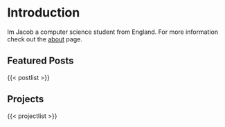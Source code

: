 
# Introduction
Im Jacob a computer science student from England.
For more information check out the [about](about) page.

## Featured Posts
{{< postlist >}}
## Projects
{{< projectlist >}}

